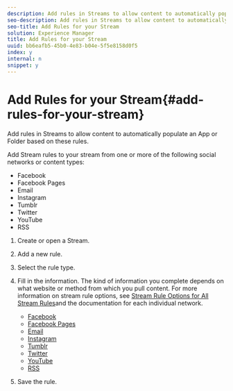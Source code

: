 ```yaml
---
description: Add rules in Streams to allow content to automatically populate an App or Folder based on these rules.
seo-description: Add rules in Streams to allow content to automatically populate an App or Folder based on these rules.
seo-title: Add Rules for your Stream
solution: Experience Manager
title: Add Rules for your Stream
uuid: bb6eafb5-45b0-4e83-b04e-5f5e8158d0f5
index: y
internal: n
snippet: y
---
```


# Add Rules for your Stream{#add-rules-for-your-stream}

Add rules in Streams to allow content to automatically populate an App or Folder based on these rules.

Add Stream rules to your stream from one or more of the following social networks or content types:

* Facebook
* Facebook Pages
* Email
* Instagram
* Tumblr
* Twitter
* YouTube
* RSS

1. Create or open a Stream.
1. Add a new rule.
1. Select the rule type.
1. Fill in the information. The kind of information you complete depends on what website or method from which you pull content. For more information on stream rule options, see [Stream Rule Options for All Stream Rules](c-stream-rule-options-for-all-stream-rules.md#c_stream_rule_options_for_all_stream_rules)and the documentation for each individual network.

    * [Facebook](c-facebook-rules.md#c_facebook_rules)
    * [Facebook Pages](c-facebook-page-rules.md#c_facebook_page_rules)
    * [Email](c-email-rules.md#c_email_rules)
    * [Instagram](c-instagram-rules.md#c_instagram_rules)
    * [Tumblr](c-tumblr-rules.md#c_tumblr_rules)
    * [Twitter](c-twitter-rules.md#c_twitter_rules)
    * [YouTube](c-youtube-rules/c-youtube-rules.md#c_youtube_rules)
    * [RSS](c-rss-rules-streams.md#c_rss_rules_streams)

1. Save the rule.
